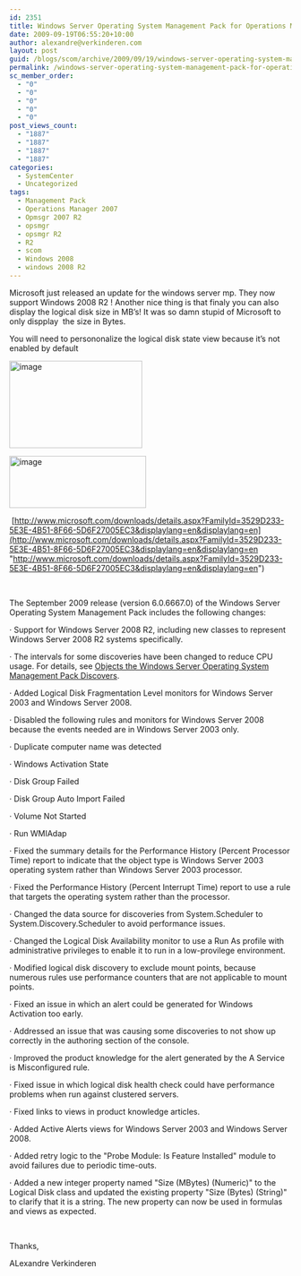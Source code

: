 ```yaml
---
id: 2351
title: Windows Server Operating System Management Pack for Operations Manager 2007
date: 2009-09-19T06:55:20+10:00
author: alexandre@verkinderen.com
layout: post
guid: /blogs/scom/archive/2009/09/19/windows-server-operating-system-management-pack-for-operations-manager-2007.aspx
permalink: /windows-server-operating-system-management-pack-for-operations-manager-2007/
sc_member_order:
  - "0"
  - "0"
  - "0"
  - "0"
  - "0"
post_views_count:
  - "1887"
  - "1887"
  - "1887"
  - "1887"
categories:
  - SystemCenter
  - Uncategorized
tags:
  - Management Pack
  - Operations Manager 2007
  - Opmsgr 2007 R2
  - opsmgr
  - opsmgr R2
  - R2
  - scom
  - Windows 2008
  - windows 2008 R2
---
```

Microsoft just released an update for the windows server mp. They now support Windows 2008 R2 ! Another nice thing is that finaly you can also display the logical disk size in MB’s! It was so damn stupid of Microsoft to only dispplay&#160; the size in Bytes.

You will need to persononalize the logical disk state view because it’s not enabled by default

[<img style="border-right: 0px;border-top: 0px;border-left: 0px;border-bottom: 0px" height="156" alt="image" src="https://mscloudstorage.blob.core.windows.net/mscloudstorage//2012/06/image_thumb_24EE049B.png" width="237" border="0" />](http://scug.be/scom/files/2012/06/image_3A4BBA03.png) 

[<img style="border-right: 0px;border-top: 0px;border-left: 0px;border-bottom: 0px" height="93" alt="image" src="https://mscloudstorage.blob.core.windows.net/mscloudstorage//2012/06/image_thumb_63735241.png" width="244" border="0" />](http://scug.be/scom/files/2012/06/image_526F245E.png) 

&#160;[http://www.microsoft.com/downloads/details.aspx?FamilyId=3529D233-5E3E-4B51-8F66-5D6F27005EC3&displaylang=en&displaylang=en](http://www.microsoft.com/downloads/details.aspx?FamilyId=3529D233-5E3E-4B51-8F66-5D6F27005EC3&displaylang=en&displaylang=en "http://www.microsoft.com/downloads/details.aspx?FamilyId=3529D233-5E3E-4B51-8F66-5D6F27005EC3&displaylang=en&displaylang=en")

&#160;

The September 2009 release (version 6.0.6667.0) of the Windows Server Operating System Management Pack includes the following changes:

· Support for Windows Server 2008 R2, including new classes to represent Windows Server 2008 R2 systems specifically.

· The intervals for some discoveries have been changed to reduce CPU usage. For details, see [Objects the Windows Server Operating System Management Pack Discovers](#z87792d9bf5d848daad1d529a7c864455).

· Added Logical Disk Fragmentation Level monitors for Windows Server 2003 and Windows Server 2008.

· Disabled the following rules and monitors for Windows Server 2008 because the events needed are in Windows Server 2003 only.

· Duplicate computer name was detected

· Windows Activation State

· Disk Group Failed

· Disk Group Auto Import Failed

· Volume Not Started

· Run WMIAdap

· Fixed the summary details for the Performance History (Percent Processor Time) report to indicate that the object type is Windows Server 2003 operating system rather than Windows Server 2003 processor.

· Fixed the Performance History (Percent Interrupt Time) report to use a rule that targets the operating system rather than the processor.

· Changed the data source for discoveries from System.Scheduler to System.Discovery.Scheduler to avoid performance issues. 

· Changed the Logical Disk Availability monitor to use a Run As profile with administrative privileges to enable it to run in a low-provilege environment.

· Modified logical disk discovery to exclude mount points, because numerous rules use performance counters that are not applicable to mount points.

· Fixed an issue in which an alert could be generated for Windows Activation too early.

· Addressed an issue that was causing some discoveries to not show up correctly in the authoring section of the console.

· Improved the product knowledge for the alert generated by the A Service is Misconfigured rule.

· Fixed issue in which logical disk health check could have performance problems when run against clustered servers.

· Fixed links to views in product knowledge articles.

· Added Active Alerts views for Windows Server 2003 and Windows Server 2008.

· Added retry logic to the "Probe Module: Is Feature Installed" module to avoid failures due to periodic time-outs.

· Added a new integer property named "Size (MBytes) (Numeric)" to the Logical Disk class and updated the existing property "Size (Bytes) (String)" to clarify that it is a string. The new property can now be used in formulas and views as expected.

&#160;

Thanks,

ALexandre Verkinderen